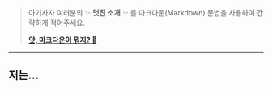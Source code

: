 > 아기사자 여러분의 ✨ **멋진 소개** ✨ 를 마크다운(Markdown) 문법을 사용하여 간략하게 적어주세요.
>
> **[앗, 마크다운이 뭐지? 🤔](https://ko.wikipedia.org/wiki/%EB%A7%88%ED%81%AC%EB%8B%A4%EC%9A%B4)**

---

## 저는...

